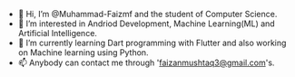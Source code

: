 - 👋 Hi, I’m @Muhammad-Faizmf and the student of Computer Science.
- 👀 I’m interested in Andriod Development, Machine Learning(ML) and Artificial Intelligence.
- 🌱 I’m currently learning Dart programming with Flutter and also working on Machine learning using Python.
- 📫 Anybody can contact me through 'faizanmushtaq3@gmail.com's.

<!---
Muhammad-Faizmf/Muhammad-Faizmf is a ✨ special ✨ repository because its `README.md` (this file) appears on your GitHub profile.
You can click the Preview link to take a look at your changes.
--->
